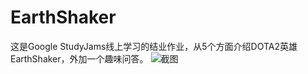 # EarthShaker
这是Google StudyJams线上学习的结业作业，从5个方面介绍DOTA2英雄EarthShaker，外加一个趣味问答。
![截图](http://www.studyjamscn.com/data/attachment/forum/201604/21/170940lx4lxx44rbrrbfbg.jpg)
